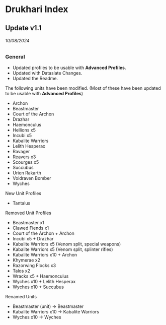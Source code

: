 # Drukhari Index

## Update v1.1
###### 10/08/2024
### General
* Updated profiles to be usable with **Advanced Profiles**.
* Updated with Dataslate Changes.
* Updated the Readme.

The following units have been modified. (Most of these have been updated to be usable with **Advanced Profiles**)
  * Archon
  * Beastmaster
  * Court of the Archon
  * Drazhar
  * Haemonculus
  * Hellions x5
  * Incubi x5
  * Kabalite Warriors
  * Lelith Hesperax
  * Ravager
  * Reavers x3
  * Scourges x5
  * Succubus
  * Urien Rakarth
  * Voidraven Bomber
  * Wyches

 New Unit Profiles
  * Tantalus

Removed Unit Profiles
  * Beastmaster x1
  * Clawed Fiends x1
  * Court of the Archon + Archon
  * Incubi x5 + Drazhar
  * Kabalite Warriors x5 (Venom split, special weapons)
  * Kabalite Warriors x5 (Venom split, splinter rifles)
  * Kabalite Warriors x10 + Archon
  * Khymerae x2
  * Razorwing Flocks x3
  * Talos x2
  * Wracks x5 + Haemonculus
  * Wyches x10 + Lelith Hesperax
  * Wyches x10 + Succubus

Renamed Units
  * Beastmaster (unit)  ->  Beastmaster
  * Kabalite Warriors x10  ->  Kabalite Warriors
  * Wyches x10  ->  Wyches
